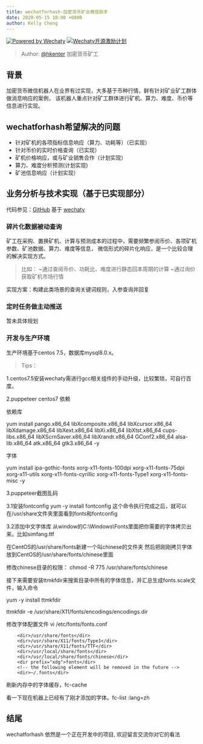 ```yaml
---
title: wechatforhash-加密货币矿业微信助手
date: 2020-05-15 18:00 +0800
author: Kelly Cheng
---
```


[![Powered by Wechaty](https://img.shields.io/badge/Powered%20By-Wechaty-green.svg)](https://github.com/chatie/wechaty)
[![Wechaty开源激励计划](https://img.shields.io/badge/Wechaty-开源激励计划-green.svg)](https://github.com/juzibot/Welcome/wiki/Everything-about-Wechaty)

> Author: [@hkenter](https://github.com/hkenter) 加密货币矿工
<!--more-->
## 背景
加密货币微信机器人在业界有过实现，大多基于币种行情，鲜有针对矿业矿工群体做消息响应的案例，
该机器人重点针对矿工群体进行矿机、算力、难度、币价等信息进行实现。

## wechatforhash希望解决的问题
- 针对矿机的各项指标信息响应（算力、功耗等）（已实现）
- 针对币价的实时价格查询（已实现）
- 矿机价格响应，或与矿业销售合作（计划实现）
- 算力、难度分析预测(计划实现)
- 矿池信息响应（计划实现）

## 业务分析与技术实现（基于已实现部分）
代码参见：[GitHub](https://github.com/hkenter/wechatforhash)
基于 [wechaty](https://github.com/hkenter/wechatforhash)
### 碎片化数据被动查询 ###
矿工在采购、置换矿机、计算与预测成本的过程中，需要频繁参阅币价、各项矿机参数、矿池数据、算力、难度等信息，
微信形式的碎片化响应，是一个比较合理的解决实现方式。

> 比如：
~通过查阅币价、功耗比、难度进行静态回本周期的计算
~通过询价获取矿机市场行情

实现方案：构建此类场景的查询关键词规则，入参查询并回复

### 定时任务做主动推送 ###
暂未具体规划
 
### 开发与生产环境 ###
生产环境基于centos 7.5，数据库mysql8.0.x。

> Tips：

1.centos7.5安装wechaty需进行gcc相关组件的手动升级，比较繁琐，可自行百度。

2.puppeteer centos7 依赖

依赖库

yum install pango.x86_64 libXcomposite.x86_64 libXcursor.x86_64 libXdamage.x86_64 libXext.x86_64 libXi.x86_64 libXtst.x86_64 cups-libs.x86_64 libXScrnSaver.x86_64 libXrandr.x86_64 GConf2.x86_64 alsa-lib.x86_64 atk.x86_64 gtk3.x86_64 -y

字体

yum install ipa-gothic-fonts xorg-x11-fonts-100dpi xorg-x11-fonts-75dpi xorg-x11-utils xorg-x11-fonts-cyrillic xorg-x11-fonts-Type1 xorg-x11-fonts-misc -y

3.puppeteer截图乱码

3.1安装fontconfig
yum -y install fontconfig
这个命令执行完成之后，就可以在/usr/share文件夹里面看到fonts和fontconfig

3.2添加中文字体库
从window的C:\Windows\Fonts里面把你需要的字体拷贝出来。比如simfang.ttf

在CentOS的/usr/share/fonts新建一个叫chinese的文件夹
然后把刚刚拷贝字体放到CentOS的/usr/share/fonts/chinese里面

修改chinese目录的权限：
chmod -R 775 /usr/share/fonts/chinese

接下来需要安装ttmkfdir来搜索目录中所有的字体信息，并汇总生成fonts.scale文件，输入命令

yum -y install ttmkfdir

ttmkfdir -e /usr/share/X11/fonts/encodings/encodings.dir

修改字体配置文件 vi /etc/fonts/fonts.conf

<!-- Font directory list -->

        <dir>/usr/share/fonts</dir>
        <dir>/usr/share/X11/fonts/Type1</dir>
        <dir>/usr/share/X11/fonts/TTF</dir>
        <dir>/usr/local/share/fonts</dir>
        <dir>/usr/local/share/fonts/chinese</dir>
        <dir prefix="xdg">fonts</dir>
        <!-- the following element will be removed in the future -->
        <dir>~/.fonts</dir>

刷新内存中的字体缓存，fc-cache

看一下现在机器上已经有了刚才添加的字体。fc-list :lang=zh
 
## 结尾
wechatforhash 依然是一个正在开发中的项目, 欢迎留言交流你对它的看法
